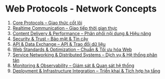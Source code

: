 # Web Protocols - Network Concepts


1. [ Core Protocols – Giao thức cốt lõi](https://github.com/Phungvanquang/Website/tree/main/Web%20Protocols%20-%20Network%20Concepts/Core%20Protocols)
2. [ Realtime Communication – Giao tiếp thời gian thực](https://github.com/Phungvanquang/Website/tree/main/Web%20Protocols%20-%20Network%20Concepts/Realtime%20Communication)
3. [ Content Delivery & Performance – Phân phối nội dung & Hiệu năng](https://github.com/Phungvanquang/Website/tree/main/Web%20Protocols%20-%20Network%20Concepts/Content%20Delivery%20&%20Performance)
4. [ Security & Trust – Bảo mật & Tin cậy]()
5. [ API & Data Exchange – API & Trao đổi dữ liệu](https://github.com/Phungvanquang/Website/tree/main/Web%20Protocols%20-%20Network%20Concepts/API%20&%20Data%20Exchange)
6. [ Web Standards & Optimization – Chuẩn & Tối ưu hóa Web](https://github.com/Phungvanquang/Website/tree/main/Web%20Protocols%20-%20Network%20Concepts/Web%20Standards%20&%20Optimization)
7. [ Service Networking & Distributed Systems – Dịch vụ & Hệ thống phân tán](https://github.com/Phungvanquang/Website/tree/main/Web%20Protocols%20-%20Network%20Concepts/Service%20Networking%20&%20Distributed%20Systems)
8. [ Monitoring & Observability – Giám sát & Quan sát hệ thống]()
9. [ Deployment & Infrastructure Integration – Triển khai & Tích hợp hạ tầng]()
